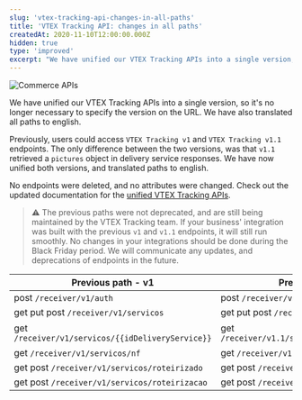 ```yaml
---
slug: 'vtex-tracking-api-changes-in-all-paths'
title: 'VTEX Tracking API: changes in all paths'
createdAt: 2020-11-10T12:00:00.000Z
hidden: true
type: 'improved'
excerpt: "We have unified our VTEX Tracking APIs into a single version, so it's no longer necessary to specify the version on the URL. We have also translated all paths to english."
---
```


![Commerce APIs](https://img.shields.io/badge/-Commerce%20APIs-brightgreen)

We have unified our VTEX Tracking APIs into a single version, so it's no longer necessary to specify the version on the URL. We have also translated all paths to english.

Previously, users could access `VTEX Tracking v1` and `VTEX Tracking v1.1` endpoints. The only difference between the two versions, was that `v1.1` retrieved a `pictures` object in delivery service responses. We have now unified both versions, and translated paths to english.

No endpoints were deleted, and no attributes were changed. Check out the updated documentation for the [unified VTEX Tracking APIs](https://developers.vtex.com/vtex-developer-docs/reference/authentication).

> ⚠️ The previous paths were not deprecated, and are still being maintained by the VTEX Tracking team. If your business' integration was built with the previous `v1` and `v1.1` endpoints, it will still run smoothly. No changes in your integrations should be done during the Black Friday period. We will communicate any updates, and deprecations of endpoints in the future.

| Previous path - v1                              | Previous Path - v1.1                              | Current Path                                     |
| ----------------------------------------------- | ------------------------------------------------- | ------------------------------------------------ |
| post `/receiver/v1/auth`                        | post `/receiver/v1.1/auth`                          | post **/receiver/auth**                          |
| get put post `/receiver/v1/servicos`              | get put post `/receiver/v1.1/servicos`              | get put post **/receiver/services**              |
| get `/receiver/v1/servicos/{{idDeliveryService}}` | get `/receiver/v1.1/servicos/{{idDeliveryService}}` | get **/receiver/services/{{idDeliveryService}}** |
| get `/receiver/v1/servicos/nf`                    | get `/receiver/v1.1/servicos/nf`                    | get **/receiver/services/invoice**               |
| get post `/receiver/v1/servicos/roteirizado`      | get post `/receiver/v1.1/servicos/roteirizado`      | get post **/receiver/services/routes**           |
| get post `/receiver/v1/servicos/roteirizacao`     | get post `/receiver/v1.1/servicos/roteirizacao`     | get post **/receiver/services/routes**           |
